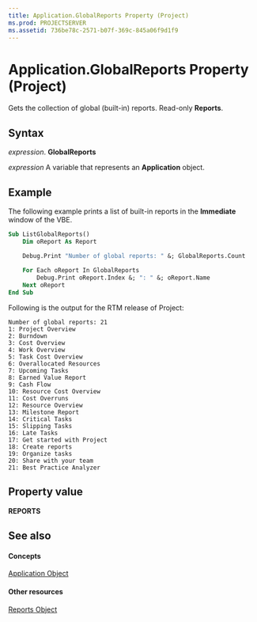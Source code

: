 ```yaml
---
title: Application.GlobalReports Property (Project)
ms.prod: PROJECTSERVER
ms.assetid: 736be78c-2571-b07f-369c-845a06f9d1f9
---
```



# Application.GlobalReports Property (Project)
Gets the collection of global (built-in) reports. Read-only  **Reports**.

## Syntax

 _expression_. **GlobalReports**

 _expression_ A variable that represents an **Application** object.


## Example

The following example prints a list of built-in reports in the  **Immediate** window of the VBE.


```vb
Sub ListGlobalReports()
    Dim oReport As Report

    Debug.Print "Number of global reports: " &; GlobalReports.Count
    
    For Each oReport In GlobalReports
        Debug.Print oReport.Index &; ": " &; oReport.Name
    Next oReport
End Sub
```

Following is the output for the RTM release of Project:




```
Number of global reports: 21
1: Project Overview
2: Burndown
3: Cost Overview
4: Work Overview
5: Task Cost Overview
6: Overallocated Resources
7: Upcoming Tasks
8: Earned Value Report
9: Cash Flow
10: Resource Cost Overview
11: Cost Overruns
12: Resource Overview
13: Milestone Report
14: Critical Tasks
15: Slipping Tasks
16: Late Tasks
17: Get started with Project
18: Create reports
19: Organize tasks
20: Share with your team
21: Best Practice Analyzer

```


## Property value

 **REPORTS**


## See also


#### Concepts


[Application Object](application-object-project.md)
#### Other resources


[Reports Object](reports-object-project.md)
